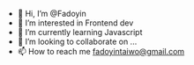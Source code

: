 - 👋 Hi, I’m @Fadoyin
- 👀 I’m interested in Frontend dev
- 🌱 I’m currently learning Javascript
- 💞️ I’m looking to collaborate on ...
- 📫 How to reach me fadoyintaiwo@gmail.com

<!---
Fadoyin/Fadoyin is a ✨ special ✨ repository because its `README.md` (this file) appears on your GitHub profile.
You can click the Preview link to take a look at your changes.
--->
